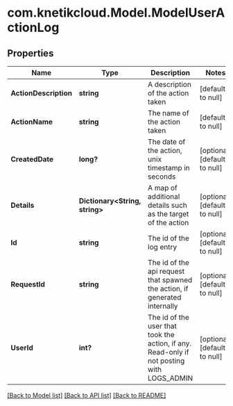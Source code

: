 # com.knetikcloud.Model.ModelUserActionLog
## Properties

Name | Type | Description | Notes
------------ | ------------- | ------------- | -------------
**ActionDescription** | **string** | A description of the action taken | [default to null]
**ActionName** | **string** | The name of the action taken | [default to null]
**CreatedDate** | **long?** | The date of the action, unix timestamp in seconds | [optional] [default to null]
**Details** | **Dictionary&lt;String, string&gt;** | A map of additional details such as the target of the action | [optional] [default to null]
**Id** | **string** | The id of the log entry | [optional] [default to null]
**RequestId** | **string** | The id of the api request that spawned the action, if generated internally | [optional] [default to null]
**UserId** | **int?** | The id of the user that took the action, if any. Read-only if not posting with LOGS_ADMIN | [optional] [default to null]

[[Back to Model list]](../README.md#documentation-for-models) [[Back to API list]](../README.md#documentation-for-api-endpoints) [[Back to README]](../README.md)


